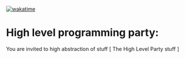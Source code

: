 [![wakatime](https://wakatime.com/badge/user/0c7dc25f-7210-4fff-8a2d-1ac8bbabd00a/project/00388762-37fa-4b47-9c80-2d8a8f9e4b80.svg)](https://wakatime.com/badge/user/0c7dc25f-7210-4fff-8a2d-1ac8bbabd00a/project/00388762-37fa-4b47-9c80-2d8a8f9e4b80)
# High level programming party: 
You are invited to high abstraction of stuff [ The High Level Party stuff ]
